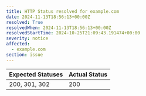 ```yaml
---
title: HTTP Status resolved for example.com
date: 2024-11-13T18:56:13+00:00Z
resolved: True
resolvedWhen: 2024-11-13T18:56:13+00:00Z
resolvedStartTime: 2024-10-25T21:09:43.191474+00:00
severity: notice
affected:
  - example.com
section: issue
---
```


| Expected Statuses | Actual Status  |
|-------------------|----------------|
| 200, 301, 302 | 200 |
